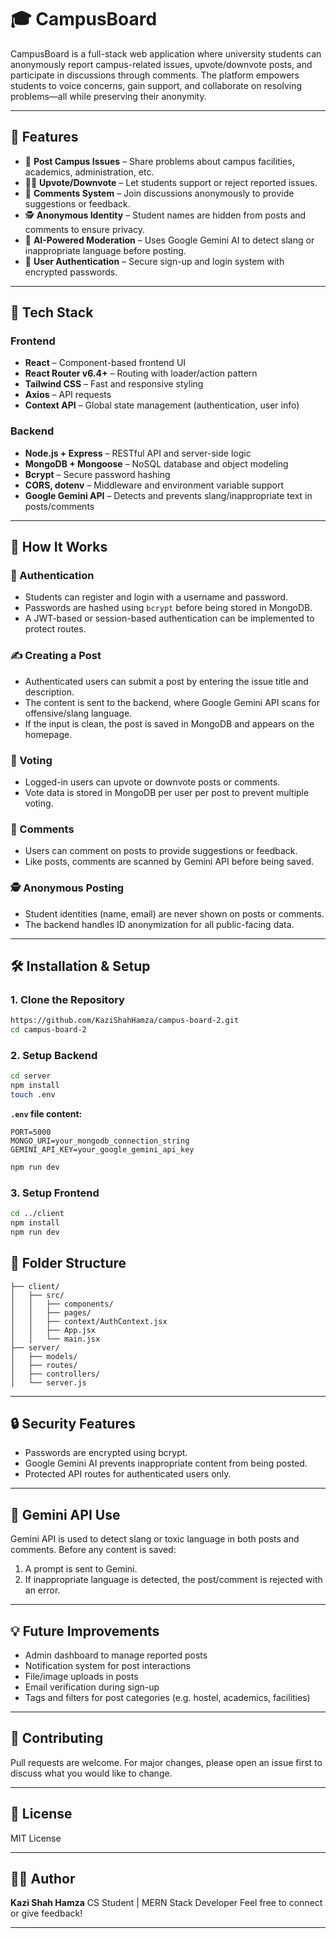 # 🎓 CampusBoard

CampusBoard is a full-stack web application where university students can anonymously report campus-related issues, upvote/downvote posts, and participate in discussions through comments. The platform empowers students to voice concerns, gain support, and collaborate on resolving problems—all while preserving their anonymity.

---

## 🚀 Features

- 📝 **Post Campus Issues** – Share problems about campus facilities, academics, administration, etc.
- 🔼🔽 **Upvote/Downvote** – Let students support or reject reported issues.
- 💬 **Comments System** – Join discussions anonymously to provide suggestions or feedback.
- 🕵️ **Anonymous Identity** – Student names are hidden from posts and comments to ensure privacy.
- 🧠 **AI-Powered Moderation** – Uses Google Gemini AI to detect slang or inappropriate language before posting.
- 🔐 **User Authentication** – Secure sign-up and login system with encrypted passwords.

---

## 🧱 Tech Stack

### Frontend
- **React** – Component-based frontend UI
- **React Router v6.4+** – Routing with loader/action pattern
- **Tailwind CSS** – Fast and responsive styling
- **Axios** – API requests
- **Context API** – Global state management (authentication, user info)

### Backend
- **Node.js + Express** – RESTful API and server-side logic
- **MongoDB + Mongoose** – NoSQL database and object modeling
- **Bcrypt** – Secure password hashing
- **CORS, dotenv** – Middleware and environment variable support
- **Google Gemini API** – Detects and prevents slang/inappropriate text in posts/comments

---


## 🧠 How It Works

### 🔐 Authentication
- Students can register and login with a username and password.
- Passwords are hashed using `bcrypt` before being stored in MongoDB.
- A JWT-based or session-based authentication can be implemented to protect routes.

### ✍️ Creating a Post
- Authenticated users can submit a post by entering the issue title and description.
- The content is sent to the backend, where Google Gemini API scans for offensive/slang language.
- If the input is clean, the post is saved in MongoDB and appears on the homepage.

### 📣 Voting
- Logged-in users can upvote or downvote posts or comments.
- Vote data is stored in MongoDB per user per post to prevent multiple voting.

### 💬 Comments
- Users can comment on posts to provide suggestions or feedback.
- Like posts, comments are scanned by Gemini API before being saved.

### 🕵️ Anonymous Posting
- Student identities (name, email) are never shown on posts or comments.
- The backend handles ID anonymization for all public-facing data.

---

## 🛠️ Installation & Setup

### 1. Clone the Repository

```bash
https://github.com/KaziShahHamza/campus-board-2.git
cd campus-board-2
````

### 2. Setup Backend

```bash
cd server
npm install
touch .env
```

**`.env` file content:**

```
PORT=5000
MONGO_URI=your_mongodb_connection_string
GEMINI_API_KEY=your_google_gemini_api_key
```

```bash
npm run dev
```

### 3. Setup Frontend

```bash
cd ../client
npm install
npm run dev
```

## 📂 Folder Structure

```
├── client/
│   ├── src/
│   │   ├── components/
│   │   ├── pages/
│   │   ├── context/AuthContext.jsx
│   │   ├── App.jsx
│   │   └── main.jsx
├── server/
│   ├── models/
│   ├── routes/
│   ├── controllers/
│   └── server.js
```

---

## 🔒 Security Features

* Passwords are encrypted using bcrypt.
* Google Gemini AI prevents inappropriate content from being posted.
* Protected API routes for authenticated users only.

---

## 🤖 Gemini API Use

Gemini API is used to detect slang or toxic language in both posts and comments. Before any content is saved:

1. A prompt is sent to Gemini.
2. If inappropriate language is detected, the post/comment is rejected with an error.

---

## 💡 Future Improvements

* Admin dashboard to manage reported posts
* Notification system for post interactions
* File/image uploads in posts
* Email verification during sign-up
* Tags and filters for post categories (e.g. hostel, academics, facilities)

---

## 🤝 Contributing

Pull requests are welcome. For major changes, please open an issue first to discuss what you would like to change.

---

## 📄 License

MIT License

---

## 🧑‍💻 Author

**Kazi Shah Hamza**
CS Student | MERN Stack Developer
Feel free to connect or give feedback!

---

